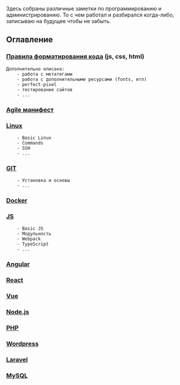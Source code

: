 Здесь собраны различные заметки по программированию и администрированию. То c чем работал и разбирался 
когда-либо, записываю на будущее чтобы не забыть.

## Оглавление

### [Правила форматирования кода](https://github.com/lekomtsev/documentations/tree/master/Code-formatting-rules) (js, css, html)
    Дополнительно описана:
        - работа с метатегами
        - работа с дополнительными ресурсами (fonts, итп)
        - perfect-pixel
        - тестирование сайтов
        - ...

### [Agile манифест](https://github.com/lekomtsev/documentations/tree/master/Agile)

### [Linux](https://github.com/lekomtsev/documentations/tree/master/Linux)
        - Basic Linux
        - Commands
        - SSH
        - ...
        
### [GIT](https://github.com/lekomtsev/documentations/tree/master/Git)
        - Установка и основы
        - ...

### [Docker](https://github.com/lekomtsev/documentations/tree/master/Docker)

### [JS](https://github.com/lekomtsev/documentations/tree/master/JS)
        - Basic JS
        - Модульность
        - Webpack
        - TypeScript
        - ...

### [Angular](https://github.com/lekomtsev/documentations/tree/master/Angular)

### [React](https://github.com/lekomtsev/documentations/tree/master/React)

### [Vue](https://github.com/lekomtsev/documentations/tree/master/Vue)

### [Node.js](https://github.com/lekomtsev/documentations/tree/master/Node-js)

### [PHP](https://github.com/lekomtsev/documentations/tree/master/PHP)

### [Wordpress](https://github.com/lekomtsev/documentations/tree/master/Wordpress)

### [Laravel](https://github.com/lekomtsev/documentations/tree/master/Laravel)

### [MySQL](https://github.com/lekomtsev/documentations/tree/master/MySQL)
        